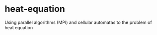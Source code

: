 heat-equation
=============

Using parallel algorithms (MPI) and cellular automatas to the problem of heat equation

